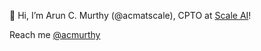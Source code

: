 👋 Hi, I’m Arun C. Murthy (@acmatscale), CPTO at [Scale AI](https://scale.com)!

Reach me [@acmurthy](https://twitter.com/acmurthy)

<!---
acmatscale/acmatscale is a ✨ special ✨ repository because its `README.md` (this file) appears on your GitHub profile.
You can click the Preview link to take a look at your changes.
--->
